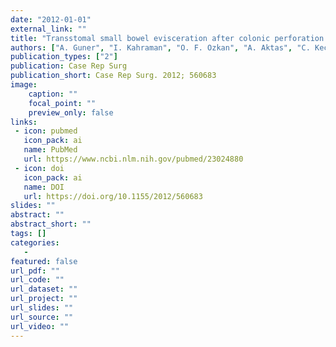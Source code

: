 ```yaml
---
date: "2012-01-01"
external_link: ""
title: "Transstomal small bowel evisceration after colonic perforation secondary to ischemic colitis"
authors: ["A. Guner", "I. Kahraman", "O. F. Ozkan", "A. Aktas", "C. Kece"]
publication_types: ["2"]
publication: Case Rep Surg
publication_short: Case Rep Surg. 2012; 560683
image:
    caption: ""
    focal_point: ""
    preview_only: false
links:
 - icon: pubmed
   icon_pack: ai
   name: PubMed
   url: https://www.ncbi.nlm.nih.gov/pubmed/23024880
 - icon: doi
   icon_pack: ai
   name: DOI
   url: https://doi.org/10.1155/2012/560683
slides: ""
abstract: ""
abstract_short: ""
tags: []
categories: 
   - 
featured: false
url_pdf: ""
url_code: ""
url_dataset: ""
url_project: ""
url_slides: ""
url_source: ""
url_video: ""
---
```

